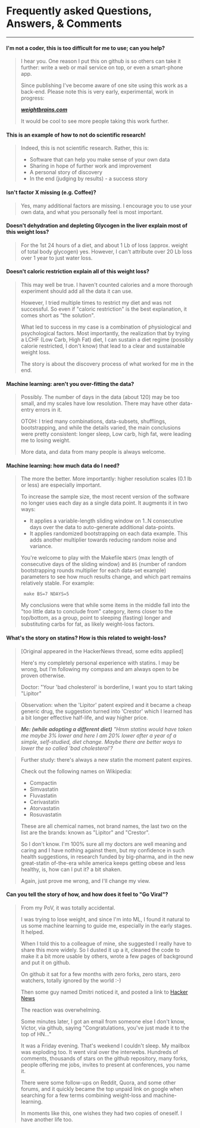 # Frequently asked Questions, Answers, & Comments

------------------

#### I'm not a coder, this is too difficult for me to use; can you help?

> I hear you. One reason I put this on github is so others can take it further: write a web or mail service on top, or even a smart-phone app.
>
> Since publishing I've become aware of one site using this work as a back-end. Please note this is very early, experimental, work in progress:
>
>    ***[weightbrains.com](http://weightbrains.com)***
>
> It would be cool to see more people taking this work further.
>


#### This is an example of how to not do scientific research!

> Indeed, this is not scientific research.   Rather, this is:
>
>   - Software that can help you make sense of your own data
>   - Sharing in hope of further work and improvement
>   - A personal story of discovery
>   - In the end (judging by results) - a success story
>


#### Isn't factor X missing (e.g. Coffee)?

> Yes, many additional factors are missing.  I encourage you to use your own data, and what you personally feel is most important.


#### Doesn't dehydration and depleting Glycogen in the liver explain most of this weight loss?

> For the 1st 24 hours of a diet, and about 1 Lb of loss (approx. weight of total body glycogen) yes.  However, I can't attribute over 20 Lb loss over 1 year to just water loss.

#### Doesn't caloric restriction explain all of this weight loss?

> This may well be true.  I haven't counted calories and a more thorough experiment should add all the data it can use.
>
> However, I tried multiple times to restrict my diet and was not successful.  So even if "caloric restriction" is the best explanation, it comes short as "the solution".
>
> What led to success in my case is a combination of physiological and psychological factors. Most importantly, the realization that by trying a LCHF (Low Carb, High Fat) diet, I can sustain a diet regime (possibly calorie restricted, I don't know) that lead to a clear and sustainable weight loss.
>
> The story is about the discovery process of what worked for me in the end.

#### Machine learning: aren't you over-fitting the data?

> Possibly. The number of days in the data (about 120) may be too small, and my scales have low resolution. There may have other data-entry errors in it.
>
> OTOH: I tried many combinations, data-subsets, shufflings, bootstrapping, and while the details varied, the main conclusions were pretty consistent: longer sleep, Low carb, high fat, were leading me to losing weight.
>
> More data, and data from many people is always welcome.
>

#### Machine learning: how much data do I need?

> The more the better. More importantly: higher resolution scales (0.1 lb or less) are especially important.
>
> To increase the sample size, the most recent version of the software no longer uses each day as a single data point. It augments it in two ways:
>   - It applies a variable-length sliding window on 1..N consecutive days over the data to auto-generate additional data-points.
>   - It applies randomized bootstrapping on each data example. This adds another multiplier towards reducing random noise and variance.
>
> You're welcome to play with the Makefile `NDAYS` (max length of consecutive days of the sliding window) and `BS` (number of random bootstrapping rounds multiplier for each data-set example) parameters to see how much results change, and which part remains relatively stable.
> For example:
>
>      make BS=7 NDAYS=5
>
> My conclusions were that while some items in the middle fall into the "too little data to conclude from" category, items closer to the top/bottom, as a group, point to sleeping (fasting) longer and substituting carbs for fat, as likely weight-loss factors.

#### What's the story on statins? How is this related to weight-loss?

> [Original appeared in the HackerNews thread, some edits applied]
>
> Here's my completely personal experience with statins. I may be wrong, but I'm following my compass and am always open to be proven otherwise.
>
> Doctor: "Your 'bad cholesterol' is borderline, I want you to start taking "Lipitor"

> Observation: when the 'Lipitor' patent expired and it became a cheap generic drug, the suggestion turned into 'Crestor' which I learned has a bit longer effective half-life, and way higher price.

> ***Me: (while adopting a different diet)***
> *"Hmm statins would have taken me _maybe_ 3% lower and here I am 20% lower after a year of a simple, self-studied, diet change. Maybe there are better ways to lower the so called 'bad cholesterol'?*

> Further study: there's always a new statin the moment patent expires.
>
> Check out the following names on Wikipedia:
>
>    - Compactin
>    - Simvastatin
>    - Fluvastatin
>    - Cerivastatin
>    - Atorvastatin
>    - Rosuvastatin
>
> These are all chemical names, not brand names, the last two on the list are the brands: known as "Lipitor" and "Crestor".
>
> So I don't know. I'm 100% sure all my doctors are well meaning and caring and I have nothing against them, but my confidence in such health suggestions, in research funded by big-pharma, and in the new great-statin of-the-era while america keeps getting obese and less healthy, is, how can I put it? a bit shaken.
>
> Again, just prove me wrong, and I'll change my view.


#### Can you tell the story of how, and how does it feel to "Go Viral"?

>
> From my PoV, it was totally accidental.
>
> I was trying to lose weight, and since I'm into ML, I found it natural to us some machine learning to guide me, especially in the early stages. It helped.
>
> When I told this to a colleague of mine, she suggested I really have to share this more widely. So I dusted it up a it, cleaned the code to make it a bit more usable by others, wrote a few pages of background and put it on github.
>
> On github it sat for a few months with zero forks, zero stars, zero watchers, totally ignored by the world :-)
>
> Then some guy named Dmitri noticed it, and posted a link to [Hacker News](http://ycombinator.com/news)
>
> The reaction was overwhelming.
>
> Some minutes later, I got an email from someone else I don't know, Victor, via github, saying "Congratulations, you've just made it to the top of HN..."
>
> It was a Friday evening. That's weekend I couldn't sleep. My mailbox was exploding too. It went viral over the interwebs. Hundreds of comments, thousands of stars on the github repository, many forks, people offering me jobs, invites to present at conferences, you name it.
>
>  There were some follow-ups on Reddit, Quora, and some other forums, and it quickly became the top unpaid link on google when searching for a few terms combining weight-loss and machine-learning.
>
> In moments like this, one wishes they had two copies of oneself. I have another life too.
>

